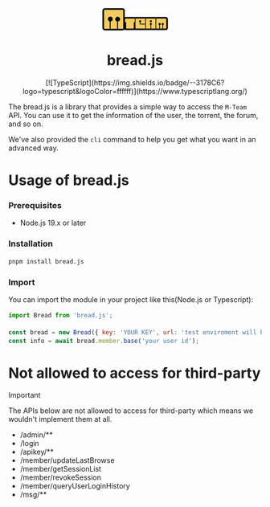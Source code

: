 <p align="center">
  <img src="https://github.com/danielsss/bread/blob/main/docs/images/logo.png">
</p>
<h1 align="center">bread.js</h1>

<p align="center">
[![TypeScript](https://img.shields.io/badge/--3178C6?logo=typescript&logoColor=ffffff)](https://www.typescriptlang.org/)
</p>


The bread.js is a library that provides a simple way to access the `M-Team` API.
You can use it to get the information of the user, the torrent, the forum, and so on.


We've also provided the `cli` command to help you get what you want in an advanced way.


# Usage of bread.js



### Prerequisites

- Node.js 19.x or later

### Installation

```bash
pnpm install bread.js
```

### Import

You can import the module in your project like this(Node.js or Typescript):

```javascript
import Bread from 'bread.js';

const bread = new Bread({ key: 'YOUR KEY', url: 'test enviroment will be used in default' });
const info = await bread.member.base('your user id');
```



# Not allowed to access for third-party

> [!IMPORTANT]
> The APIs below are not allowed to access for third-party which means we wouldn't implement them at all.

- /admin/**
- /login
- /apikey/**
- /member/updateLastBrowse
- /member/getSessionList
- /member/revokeSession
- /member/queryUserLoginHistory
- /msg/**
